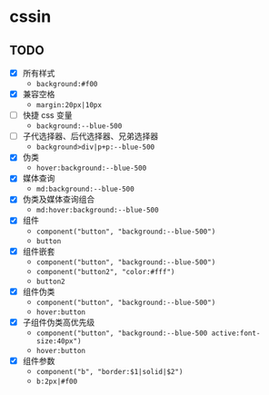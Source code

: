# cssin

## TODO

- [x] 所有样式
  - `background:#f00`
- [x] 兼容空格
  - `margin:20px|10px`
- [ ] 快捷 css 变量
  - `background:--blue-500`
- [ ] 子代选择器、后代选择器、兄弟选择器
  - `background>div|p+p:--blue-500`
- [x] 伪类
  - `hover:background:--blue-500`
- [x] 媒体查询
  - `md:background:--blue-500`
- [x] 伪类及媒体查询组合
  - `md:hover:background:--blue-500`
- [x] 组件
  - `component("button", "background:--blue-500")`
  - `button`
- [x] 组件嵌套
  - `component("button", "background:--blue-500")`
  - `component("button2", "color:#fff")`
  - `button2`
- [x] 组件伪类
  - `component("button", "background:--blue-500")`
  - `hover:button`
- [x] 子组件伪类高优先级
  - `component("button", "background:--blue-500 active:font-size:40px")`
  - `hover:button`
- [x] 组件参数
  - `component("b", "border:$1|solid|$2")`
  - `b:2px|#f00`
